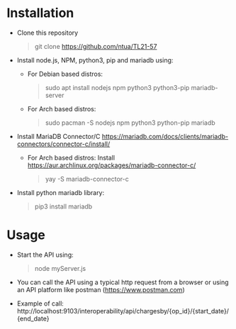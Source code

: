 # **Installation**

- Clone this repository
  > git clone https://github.com/ntua/TL21-57

- Install node.js, NPM, python3, pip and mariadb using:
  - For Debian based distros: 
    > sudo apt install nodejs npm python3 python3-pip mariadb-server
  - For Arch based distros:
    > sudo pacman -S nodejs npm python3 python-pip mariadb

- Install MariaDB Connector/C
  https://mariadb.com/docs/clients/mariadb-connectors/connector-c/install/
  - For Arch based distros:
    Install https://aur.archlinux.org/packages/mariadb-connector-c/
    > yay -S mariadb-connector-c

- Install python mariadb library:
  > pip3 install mariadb
 






# **Usage**

- Start the API using:
  > node myServer.js

- You can call the API using a typical http request from a browser or using an API platform like postman (https://www.postman.com)

- Example of call: http://localhost:9103/interoperability/api/chargesby/{op_id}/{start_date}/{end_date}

